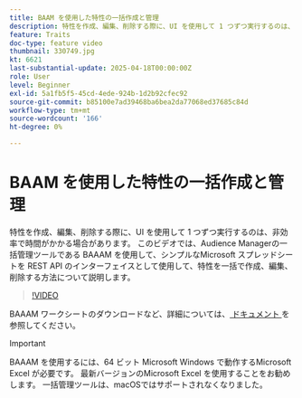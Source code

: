 ```yaml
---
title: BAAM を使用した特性の一括作成と管理
description: 特性を作成、編集、削除する際に、UI を使用して 1 つずつ実行するのは、非効率で時間がかかる場合があります。 このビデオでは、Audience Managerの一括管理ツールである BAAAM を使用して、シンプルなMicrosoft スプレッドシートを REST API のインターフェイスとして使用して、特性を一括で作成、編集、削除する方法について説明します。
feature: Traits
doc-type: feature video
thumbnail: 330749.jpg
kt: 6621
last-substantial-update: 2025-04-18T00:00:00Z
role: User
level: Beginner
exl-id: 5a1fb5f5-45cd-4ede-924b-1d2b92cfec92
source-git-commit: b85100e7ad39468ba6bea2da77068ed37685c84d
workflow-type: tm+mt
source-wordcount: '166'
ht-degree: 0%

---
```


# BAAM を使用した特性の一括作成と管理

特性を作成、編集、削除する際に、UI を使用して 1 つずつ実行するのは、非効率で時間がかかる場合があります。 このビデオでは、Audience Managerの一括管理ツールである BAAAM を使用して、シンプルなMicrosoft スプレッドシートを REST API のインターフェイスとして使用して、特性を一括で作成、編集、削除する方法について説明します。

>[!VIDEO](https://video.tv.adobe.com/v/330749/?quality=12&learn=on)

BAAAM ワークシートのダウンロードなど、詳細については、[ ドキュメント ](https://experienceleague.adobe.com/docs/audience-manager/user-guide/reference/bulk-management-tools/bulk-management-intro.html?lang=ja#reference) を参照してください。

>[!IMPORTANT]
>
>BAAAM を使用するには、64 ビット Microsoft Windows で動作するMicrosoft Excel が必要です。 最新バージョンのMicrosoft Excel を使用することをお勧めします。 一括管理ツールは、macOSではサポートされなくなりました。
